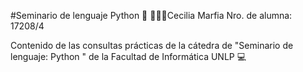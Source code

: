 #Seminario de lenguaje Python  🐍
👩🏻‍💻Cecilia Marfia
Nro. de alumna: 17208/4

Contenido de las consultas prácticas de la cátedra de "Seminario de lenguaje: Python " de la Facultad de Informática UNLP 💻

